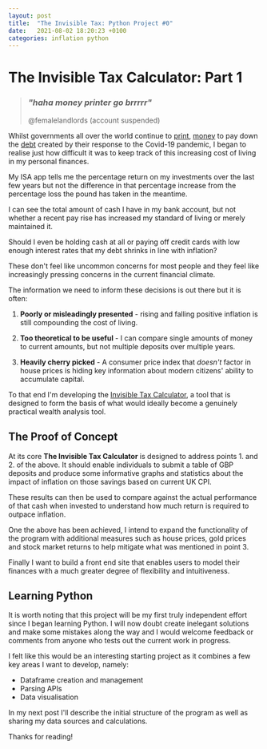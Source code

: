 ```yaml
---
layout: post
title:  "The Invisible Tax: Python Project #0"
date:   2021-08-02 18:20:23 +0100
categories: inflation python
---
```

# The Invisible Tax Calculator: Part 1

>### *"haha money printer go brrrrr"*
> <p> @femalelandlords (account suspended)

Whilst governments all over the world continue to [print][1], [money][2] to pay down the [debt][3] created by their response to the Covid-19 pandemic, I began to realise just how difficult it was to keep track of this increasing cost of living in my personal finances.

My ISA app tells me the percentage return on my investments over the last few years  but not the difference in that percentage increase from the percentage loss the pound has taken in the meantime.

I can see the total amount of cash I have in my bank account, but not whether a recent pay rise has increased my standard of living or merely maintained it. 

Should I even be holding cash at all or paying off credit cards with low enough interest rates that my debt shrinks in line with inflation?

These don't feel like uncommon concerns for most people and they feel like increasingly pressing concerns in the current financial climate.

The information we need to inform these decisions is out there but it is often:
1. **Poorly or misleadingly presented** - rising and falling positive inflation is still compounding the cost of living.

2. **Too theoretical to be useful** - I can compare single amounts of money to current amounts, but not multiple deposits over multiple years.

3. **Heavily cherry picked** - A consumer price index that *doesn't* factor in house prices is hiding key information about modern citizens' ability to accumulate capital.

To that end I'm developing the [Invisible Tax Calculator][4], a tool that is designed to form the basis of what would ideally become a genuinely practical wealth analysis tool.

## The Proof of Concept

At its core **The Invisible Tax Calculator** is designed to address points 1. and 2. of the above. It should enable individuals to submit a table of GBP deposits and produce some informative graphs and statistics about the impact of inflation on those savings based on current UK CPI.

These results can then be used to compare against the actual performance of that cash when invested to understand how much return is required to outpace inflation.

One the above has been achieved, I intend to expand the functionality of the program with additional measures such as house prices, gold prices and stock market returns to help mitigate what was mentioned in point 3.

Finally I want to build a front end site that enables users to model their finances with a much greater degree of flexibility and intuitiveness.

## Learning Python

It is worth noting that this project will be my first truly independent effort since I began learning Python. I will now doubt create inelegant solutions and make some mistakes along the way and I would welcome feedback or comments from anyone who tests out the current work in progress.

I felt like this would be an interesting starting project as it combines a few key areas I want to develop, namely:
* Dataframe creation and management
* Parsing APIs
* Data visualisation

In my next post I'll describe the initial structure of the program as well as sharing my data sources and calculations.

Thanks for reading!


[1]: https://www.independent.co.uk/news/business/news/bank-england-money-printing-coronavirus-b1610167.html
[2]: https://www.cityam.com/almost-a-fifth-of-all-us-dollars-were-created-this-year/
[3]: https://www.bbc.co.uk/news/business-53104734
[4]: https://github.com/local-optimum/invisible-tax-calculator
